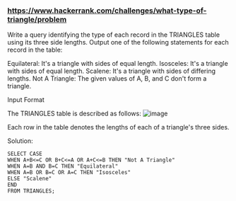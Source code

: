 ### https://www.hackerrank.com/challenges/what-type-of-triangle/problem
Write a query identifying the type of each record in the TRIANGLES table using its three side lengths. Output one of the following statements for each record in the table:

Equilateral: It's a triangle with  sides of equal length.
Isosceles: It's a triangle with  sides of equal length.
Scalene: It's a triangle with  sides of differing lengths.
Not A Triangle: The given values of A, B, and C don't form a triangle.

Input Format

The TRIANGLES table is described as follows:
![image](https://user-images.githubusercontent.com/104347305/235743862-961af14c-479f-4ebd-9bd8-aabdfd26d812.png)

Each row in the table denotes the lengths of each of a triangle's three sides.

Solution:
``` MySQL
SELECT CASE
WHEN A+B<=C OR B+C<=A OR A+C<=B THEN "Not A Triangle"
WHEN A=B AND B=C THEN "Equilateral"
WHEN A=B OR B=C OR A=C THEN "Isosceles"
ELSE "Scalene"
END
FROM TRIANGLES; 


